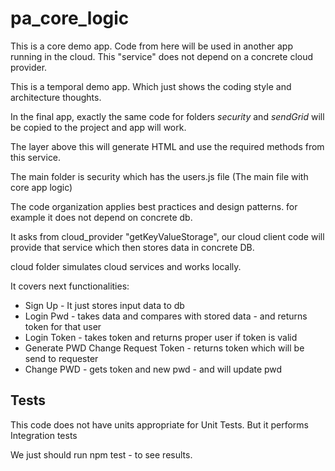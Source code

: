 # pa_core_logic

This is a core demo app. Code from here will be used in another app running in the cloud.
This "service" does not depend on a concrete cloud provider.

This is a temporal demo app. Which just shows the coding style and architecture thoughts.

In the final app, exactly the same code for folders _security_ and _sendGrid_ will be copied to the project and app will work.

The layer above this will generate HTML and use the required methods from this service.

The main folder is security which has the users.js file (The main file with core app logic)

The code organization applies best practices and design patterns. for example it does not depend on concrete db.

It asks from cloud_provider "getKeyValueStorage", our cloud client code will provide that service which then stores data in concrete DB.

cloud folder simulates cloud services and works locally.


It covers next functionalities:

* Sign Up - It just stores input data to db
* Login Pwd - takes data and compares with stored data - and returns token for that user
* Login Token - takes token and returns proper user if token is valid
* Generate PWD Change Request Token - returns token which will be send to requester
* Change PWD - gets token and new pwd - and will update pwd

## Tests

This code does not have units appropriate for Unit Tests. But it performs Integration tests

We just should run npm test - to see results.